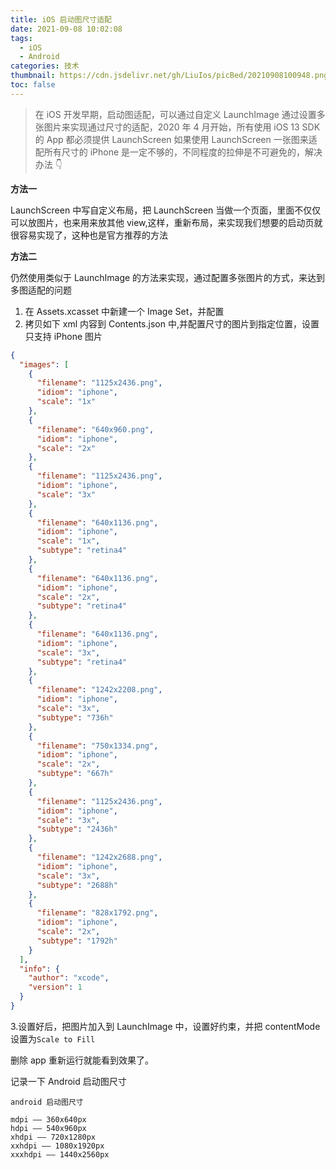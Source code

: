 ```yaml
---
title: iOS 启动图尺寸适配
date: 2021-09-08 10:02:08
tags:
  - iOS
  - Android
categories: 技术
thumbnail: https://cdn.jsdelivr.net/gh/LiuIos/picBed/20210908100948.png
toc: false
---
```


> 在 iOS 开发早期，启动图适配，可以通过自定义 LaunchImage 通过设置多张图片来实现通过尺寸的适配，2020 年 4 月开始，所有使用 iOS 13 SDK 的 App 都必须提供 LaunchScreen 如果使用 LaunchScreen 一张图来适配所有尺寸的 iPhone 是一定不够的，不同程度的拉伸是不可避免的，解决办法 👇

**方法一**

LaunchScreen 中写自定义布局，把 LaunchScreen 当做一个页面，里面不仅仅可以放图片，也来用来放其他 view,这样，重新布局，来实现我们想要的启动页就很容易实现了，这种也是官方推荐的方法

**方法二**

仍然使用类似于 LaunchImage 的方法来实现，通过配置多张图片的方式，来达到多图适配的问题

1. 在 Assets.xcasset 中新建一个 Image Set，并配置
2. 拷贝如下 xml 内容到 Contents.json 中,并配置尺寸的图片到指定位置，设置只支持 iPhone 图片

```json
{
  "images": [
    {
      "filename": "1125x2436.png",
      "idiom": "iphone",
      "scale": "1x"
    },
    {
      "filename": "640x960.png",
      "idiom": "iphone",
      "scale": "2x"
    },
    {
      "filename": "1125x2436.png",
      "idiom": "iphone",
      "scale": "3x"
    },
    {
      "filename": "640x1136.png",
      "idiom": "iphone",
      "scale": "1x",
      "subtype": "retina4"
    },
    {
      "filename": "640x1136.png",
      "idiom": "iphone",
      "scale": "2x",
      "subtype": "retina4"
    },
    {
      "filename": "640x1136.png",
      "idiom": "iphone",
      "scale": "3x",
      "subtype": "retina4"
    },
    {
      "filename": "1242x2208.png",
      "idiom": "iphone",
      "scale": "3x",
      "subtype": "736h"
    },
    {
      "filename": "750x1334.png",
      "idiom": "iphone",
      "scale": "2x",
      "subtype": "667h"
    },
    {
      "filename": "1125x2436.png",
      "idiom": "iphone",
      "scale": "3x",
      "subtype": "2436h"
    },
    {
      "filename": "1242x2688.png",
      "idiom": "iphone",
      "scale": "3x",
      "subtype": "2688h"
    },
    {
      "filename": "828x1792.png",
      "idiom": "iphone",
      "scale": "2x",
      "subtype": "1792h"
    }
  ],
  "info": {
    "author": "xcode",
    "version": 1
  }
}
```

3.设置好后，把图片加入到 LaunchImage 中，设置好约束，并把 contentMode 设置为`Scale to Fill`

删除 app 重新运行就能看到效果了。

记录一下 Android 启动图尺寸

```
android 启动图尺寸

mdpi —— 360x640px
hdpi —— 540x960px
xhdpi —— 720x1280px
xxhdpi —— 1080x1920px
xxxhdpi —— 1440x2560px
```
